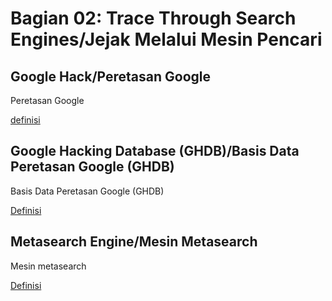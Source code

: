 # Bagian 02: Trace Through Search Engines/Jejak Melalui Mesin Pencari

## Google Hack/Peretasan Google

Peretasan Google

[definisi](../definitions/definitions_g.md#google-hacking)

## Google Hacking Database (GHDB)/Basis Data Peretasan Google (GHDB)

Basis Data Peretasan Google (GHDB)

[Definisi](../definitions/definitions_G.md#google-hacking-database)

## Metasearch Engine/Mesin Metasearch

Mesin metasearch

[Definisi](../definitions/definitions_M.md#metasearch-engine)
